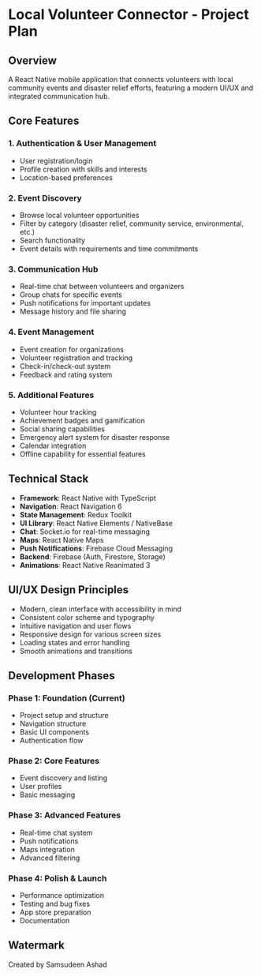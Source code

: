 # Local Volunteer Connector - Project Plan

## Overview
A React Native mobile application that connects volunteers with local community events and disaster relief efforts, featuring a modern UI/UX and integrated communication hub.

## Core Features

### 1. Authentication & User Management
- User registration/login
- Profile creation with skills and interests
- Location-based preferences

### 2. Event Discovery
- Browse local volunteer opportunities
- Filter by category (disaster relief, community service, environmental, etc.)
- Search functionality
- Event details with requirements and time commitments

### 3. Communication Hub
- Real-time chat between volunteers and organizers
- Group chats for specific events
- Push notifications for important updates
- Message history and file sharing

### 4. Event Management
- Event creation for organizations
- Volunteer registration and tracking
- Check-in/check-out system
- Feedback and rating system

### 5. Additional Features
- Volunteer hour tracking
- Achievement badges and gamification
- Social sharing capabilities
- Emergency alert system for disaster response
- Calendar integration
- Offline capability for essential features

## Technical Stack
- **Framework**: React Native with TypeScript
- **Navigation**: React Navigation 6
- **State Management**: Redux Toolkit
- **UI Library**: React Native Elements / NativeBase
- **Chat**: Socket.io for real-time messaging
- **Maps**: React Native Maps
- **Push Notifications**: Firebase Cloud Messaging
- **Backend**: Firebase (Auth, Firestore, Storage)
- **Animations**: React Native Reanimated 3

## UI/UX Design Principles
- Modern, clean interface with accessibility in mind
- Consistent color scheme and typography
- Intuitive navigation and user flows
- Responsive design for various screen sizes
- Loading states and error handling
- Smooth animations and transitions

## Development Phases

### Phase 1: Foundation (Current)
- Project setup and structure
- Navigation structure
- Basic UI components
- Authentication flow

### Phase 2: Core Features
- Event discovery and listing
- User profiles
- Basic messaging

### Phase 3: Advanced Features
- Real-time chat system
- Push notifications
- Maps integration
- Advanced filtering

### Phase 4: Polish & Launch
- Performance optimization
- Testing and bug fixes
- App store preparation
- Documentation

## Watermark
Created by Samsudeen Ashad
